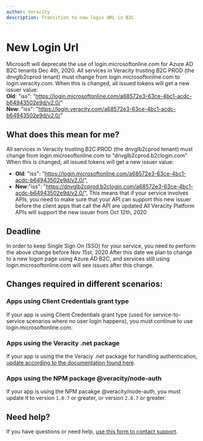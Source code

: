 ```yaml
---
author: Veracity
description: Transition to new login URL in B2C
---
```


# New Login Url
Microsoft will deprecate the use of login.microsoftonline.com for Azure AD B2C tenants Dec 4th, 2020. All services in Veracity trusting B2C PROD (the dnvglb2cprod tenant) must change from login.microsoftonline.com to login.veracity.com. When this is changed, all issued tokens will get a new issuer value:<br/>
**Old**: "iss": "https://login.microsoftonline.com/a68572e3-63ce-4bc1-acdc-b64943502e9d/v2.0/" <br/>
**New**: "iss": "https://login.veracity.com/a68572e3-63ce-4bc1-acdc-b64943502e9d/v2.0/"

## What does this mean for me?
All services in Veracity trusting B2C PROD (the dnvglb2cprod tenant) must change from login.microsoftonline.com to "dnvglb2cprod.b2clogin.com" 
When this is changed, all issued tokens will get a new issuer value: 
* **Old**: "iss": "https://login.microsoftonline.com/a68572e3-63ce-4bc1-acdc-b64943502e9d/v2.0/", 
* **New**:"iss": "https://dnvglb2cprod.b2clogin.com/a68572e3-63ce-4bc1-acdc-b64943502e9d/v2.0/", 
This means that if your service involves APIs, you need to make sure that your API can support this new issuer before the client apps that call the API are updated 
All Veracity Platform APIs will support the new issuer from Oct 12th, 2020 

## Deadline
In order to keep Single Sign On (SSO) for your service, you need to perform the above change before Nov 15st, 2020 
After this date we plan to change to a new logon page using Azure AD B2C, and services still using login.microsoftonline.com will see issues after this change. 

## Changes required in different scenarios:
### Apps using Client Credentials grant type
If your app is using Client Credentials grant type (used for service-to-service scenarios where no user login happens), you must continue to use login.microsoftonline.com.

### Apps using the Veracity .net package
If your app is using the the Veraciy .net package for handling authentication, [update according to the documentation found here](https://github.com/veracity/Veracity-Identity-and-Services-Api).

### Apps using the NPM package @veracity/node-auth
If your app is using the NPM pacakge @veracity/node-auth, you must update it to version `1.0.7` or greater, or version `2.0.7` or greater.

## Need help?
If you have questions or need help, [use this form to contact support](https://services.veracity.com/form/SupportAnonymous).

